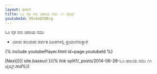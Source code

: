 ```yaml
---
layout: post
title: ಓಂ ನೈಕ ಸನು ಚರಾಯ ನಮಃ ೧೧ ಟೈಮ್ಸ್
youtubeId: 9Sv6aQYQRrg
---
```

 
 
 ಓಂ ನೈಕ ಸನು ಚರಾಯ ನಮಃ  
 
 -  ಯಾರು ಹಲವಾರು ಪರ್ವತ ಶಿಖರಗಳಲ್ಲಿ ಪ್ರಯಾಣಿಸುತ್ತಾರೆ 
 
  
 
  
 
 
 
 
 
 


{% include youtubePlayer.html id=page.youtubeId %}
 
[Next]({{ site.baseurl }}{% link  split1/_posts/2014-06-28-ಓಂ ಚಾಲಯ ನಮಃ ೧೧ ಟೈಮ್ಸ್.md%})
 
